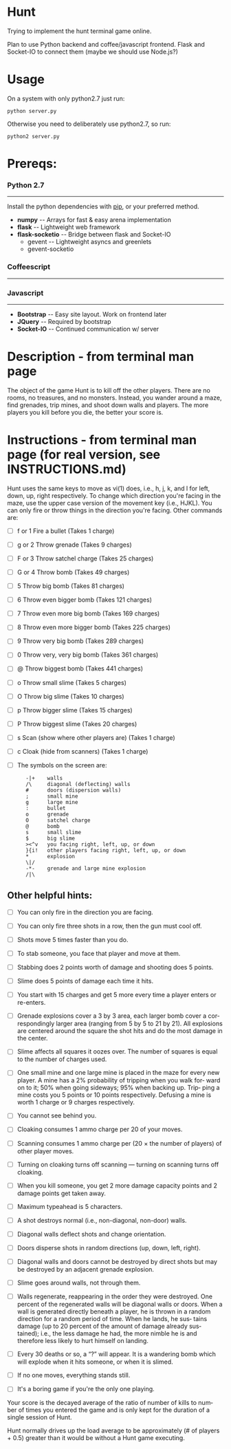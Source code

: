 Hunt
==========
Trying to implement the hunt terminal game online.

Plan to use Python backend and coffee/javascript frontend.
Flask and Socket-IO to connect them (maybe we should
use Node.js?)

# Usage
On a system with only python2.7 just run:

```python server.py```

Otherwise you need to deliberately use python2.7, so run:

```python2 server.py```

# Prereqs:
### Python 2.7
- - -
  Install the python dependencies with [pip](http://pip.readthedocs.org/en/latest/installing.html), or your preferred method.

  - **numpy**          -- Arrays for fast & easy arena implementation
  - **flask**          -- Lightweight web framework
  - **flask-socketio** -- Bridge between flask and Socket-IO
    - gevent           -- Lightweight asyncs and greenlets 
    - gevent-socketio
    

### Coffeescript
- - -
### Javascript
- - -
  - **Bootstrap** --  Easy site layout. Work on frontend later
  - **JQuery**    --  Required by bootstrap
  - **Socket-IO** --  Continued communication w/ server
    
# Description - from terminal man page
The object of the game Hunt is to kill off the other players.  There are
no rooms, no treasures, and no monsters.  Instead, you wander around a
maze, find grenades, trip mines, and shoot down walls and players. The
more players you kill before you die, the better your score is.

# Instructions - from terminal man page (for real version, see INSTRUCTIONS.md)

Hunt uses the same keys to move as vi(1) does, i.e., h, j, k, and l for
left, down, up, right respectively.  To change which direction you're
facing in the maze, use the upper case version of the movement key (i.e.,
HJKL).  You can only fire or throw things in the direction you're facing.
Other commands are:

- [ ] f or 1   Fire a bullet (Takes 1 charge)

- [ ] g or 2   Throw grenade (Takes 9 charges)

- [ ] F or 3   Throw satchel charge (Takes 25 charges)

- [ ] G or 4   Throw bomb (Takes 49 charges)

- [ ] 5        Throw big bomb (Takes 81 charges)

- [ ] 6        Throw even bigger bomb (Takes 121 charges)

- [ ] 7        Throw even more big bomb (Takes 169 charges)

- [ ] 8        Throw even more bigger bomb (Takes 225 charges)

- [ ] 9        Throw very big bomb (Takes 289 charges)

- [ ] 0        Throw very, very big bomb (Takes 361 charges)

- [ ] @        Throw biggest bomb (Takes 441 charges)

- [ ] o        Throw small slime (Takes 5 charges)

- [ ] O        Throw big slime (Takes 10 charges)

- [ ] p        Throw bigger slime (Takes 15 charges)

- [ ] P        Throw biggest slime (Takes 20 charges)

- [ ] s        Scan (show where other players are) (Takes 1 charge)

- [ ] c        Cloak (hide from scanners) (Takes 1 charge)

- [ ] The symbols on the screen are:
```
      -|+    walls
      /\     diagonal (deflecting) walls
      #      doors (dispersion walls)
      ;      small mine
      g      large mine
      :      bullet
      o      grenade
      O      satchel charge
      @      bomb
      s      small slime
      $      big slime
      ><^v   you facing right, left, up, or down
      }{i!   other players facing right, left, up, or down
      *      explosion
      \|/
      -*-    grenade and large mine explosion
      /|\
```
## Other helpful hints:
  - [ ] You can only fire in the direction you are facing.

  - [ ] You can only fire three shots in a row, then the gun must cool off.

  - [ ] Shots move 5 times faster than you do.

  - [ ] To stab someone, you face that player and move at them.

  - [ ] Stabbing does 2 points worth of damage and shooting does 5 points.

  - [ ] Slime does 5 points of damage each time it hits.

  - [ ] You start with 15 charges and get 5 more every time a player enters
    or re-enters.

  - [ ] Grenade explosions cover a 3 by 3 area, each larger bomb cover a cor‐
    respondingly larger area (ranging from 5 by 5 to 21 by 21).  All
    explosions are centered around the square the shot hits and do the
    most damage in the center.

  - [ ] Slime affects all squares it oozes over.  The number of squares is
    equal to the number of charges used.

  - [ ] One small mine and one large mine is placed in the maze for every new
    player.  A mine has a 2% probability of tripping when you walk for‐
    ward on to it; 50% when going sideways; 95% when backing up.  Trip‐
    ping a mine costs you 5 points or 10 points respectively.  Defusing a
    mine is worth 1 charge or 9 charges respectively.

  - [ ] You cannot see behind you.

  - [ ] Cloaking consumes 1 ammo charge per 20 of your moves.

  - [ ] Scanning consumes 1 ammo charge per (20 × the number of players) of
    other player moves.

  - [ ] Turning on cloaking turns off scanning — turning on scanning turns
    off cloaking.

  - [ ] When you kill someone, you get 2 more damage capacity points and 2
    damage points get taken away.

  - [ ] Maximum typeahead is 5 characters.

  - [ ] A shot destroys normal (i.e., non-diagonal, non-door) walls.

  - [ ] Diagonal walls deflect shots and change orientation.

  - [ ] Doors disperse shots in random directions (up, down, left, right).

  - [ ] Diagonal walls and doors cannot be destroyed by direct shots but may
    be destroyed by an adjacent grenade explosion.

  - [ ] Slime goes around walls, not through them.

  - [ ] Walls regenerate, reappearing in the order they were destroyed.  One
    percent of the regenerated walls will be diagonal walls or doors.
    When a wall is generated directly beneath a player, he is thrown in a
    random direction for a random period of time.  When he lands, he sus‐
    tains damage (up to 20 percent of the amount of damage already sus‐
    tained); i.e., the less damage he had, the more nimble he is and
    therefore less likely to hurt himself on landing.

  - [ ] Every 30 deaths or so, a “?” will appear.  It is a wandering bomb
    which will explode when it hits someone, or when it is slimed.

  - [ ] If no one moves, everything stands still.

  - [ ] It's a boring game if you're the only one playing.

Your score is the decayed average of the ratio of number of kills to num‐
ber of times you entered the game and is only kept for the duration of a
single session of Hunt.

Hunt normally drives up the load average to be approximately (# of players + 0.5) greater than it would be without a Hunt game executing.
